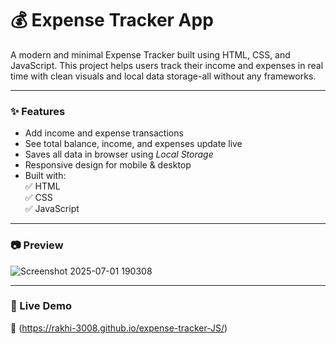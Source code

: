 # 💰 Expense Tracker App

A modern and minimal Expense Tracker built using HTML, CSS, and JavaScript. This project helps users track their income and expenses in real time with clean visuals and local data storage-all without any frameworks.

---

### ✨ Features

- Add income and expense transactions
- See total balance, income, and expenses update live
- Saves all data in browser using *Local Storage*
- Responsive design for mobile & desktop
- Built with:  
  ✅ HTML  
  ✅ CSS  
  ✅ JavaScript

---

### 📷 Preview

![Screenshot 2025-07-01 190308](https://github.com/user-attachments/assets/68594575-a87c-4600-b0d0-d02ebab35fa1)

---

### 🚀 Live Demo

🔗 (https://rakhi-3008.github.io/expense-tracker-JS/)

